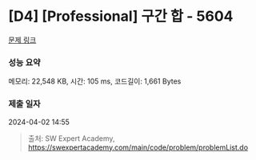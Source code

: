 # [D4] [Professional] 구간 합 - 5604 

[문제 링크](https://swexpertacademy.com/main/code/problem/problemDetail.do?contestProbId=AWXGGNB6cnEDFAUo) 

### 성능 요약

메모리: 22,548 KB, 시간: 105 ms, 코드길이: 1,661 Bytes

### 제출 일자

2024-04-02 14:55



> 출처: SW Expert Academy, https://swexpertacademy.com/main/code/problem/problemList.do
